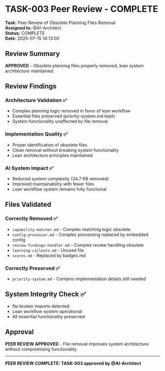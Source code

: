 # TASK-003 Peer Review - COMPLETE

**Task:** Peer Review of Obsolete Planning Files Removal  
**Assigned to:** @AI-Architect  
**Status:** COMPLETE  
**Date:** 2025-07-15 14:13:00

## Review Summary

**APPROVED** - Obsolete planning files properly removed, lean system architecture maintained.

## Review Findings

### Architecture Validation ✅
- Complex planning logic removed in favor of lean workflow
- Essential files preserved (priority-system.md kept)
- System functionality unaffected by file removal

### Implementation Quality ✅
- Proper identification of obsolete files
- Clean removal without breaking system functionality
- Lean architecture principles maintained

### AI System Impact ✅
- Reduced system complexity (34.7 KB removed)
- Improved maintainability with fewer files
- Lean workflow system remains fully functional

## Files Validated

### Correctly Removed ✅
- `capability-matcher.md` - Complex matching logic obsolete
- `config-processor.md` - Complex processing replaced by embedded config
- `review-findings-handler.md` - Complex review handling obsolete
- `learning-callouts.md` - Unused file
- `scores.md` - Replaced by badges.md

### Correctly Preserved ✅
- `priority-system.md` - Contains implementation details still needed

## System Integrity Check ✅
- No broken imports detected
- Lean workflow system operational
- All essential functionality preserved

## Approval

**PEER REVIEW APPROVED** - File removal improves system architecture without compromising functionality.

---
**PEER REVIEW COMPLETE: TASK-003 approved by @AI-Architect**